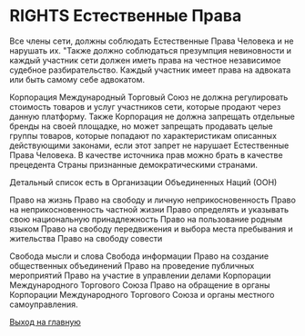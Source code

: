 # RIGHTS Естественные Права
Все члены сети, должны соблюдать Естественные Права Человека и не нарушать их. 
"Также должно соблюдаться презумпция невиновности и каждый участник сети должен иметь права на честное независимое 
судебное разбирательство. 
Каждый участник имеет права на адвоката или быть самому себе адвокатом.
 
Корпорация Международный Торговый Союз не должна регулировать стоимость товаров и услуг участников сети, которые 
продают через данную платформу. 
Также Корпорация не должна запрещать отдельные бренды на своей площадке, но может 
запрещать продавать целые группы товаров, которые попадают по характеристикам описанных действующими законами, если 
этот запрет не нарушает Естественные Права Человека. В качестве источника прав можно брать 
в качестве прецедента Страны признанные демократическими странами.  

Детальный список есть в Организации Объединенных Наций (ООН)

Право на жизнь
Право на свободу и личную неприкосновенность
Право на неприкосновенность частной жизни
Право определять и указывать свою национальную принадлежность
Право на пользование родным языком
Право на свободу передвижения и выбора места пребывания и жительства
Право на свободу совести

Свобода мысли и слова
Свобода информации
Право на создание общественных объединений
Право на проведение публичных мероприятий
Право на участие в управлении делами Корпорации Международного Торгового Союза
Право на обращение в органы Корпорации Международного Торгового Союза и органы местного самоуправления.


[Выход на главную](../documentation/documentationRus.md)